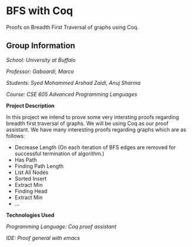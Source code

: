 # BFS with Coq
Proofs on Breadth First Traversal of graphs using Coq.

## Group Information

*School: University at Buffalo*

*Professor: Gaboardi, Marco*

*Students: Syed Mohammed Arshad Zaidi, Anuj Sharma*

*Course: CSE 605 Advanced Programming Languages*

**Project Description**

In this project we intend to prove some very intersting proofs regarding breadth first traversal of graphs.
We will be using Coq as our proof assistant. We have many interesting proofs regarding graphs which are as 
follows:

* Decrease Length (On each iteration of BFS edges are removed for successful termination of algorithm.)
* Has Path
* Finding Path Length
* List All Nodes
* Sorted Insert
* Extract Min
* Finding Head
* Extract Min
* ...

**Technologies Used**

*Programming Language: Coq proof assistant*

*IDE: Proof general with emacs*
